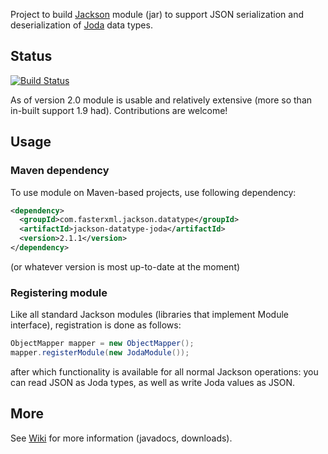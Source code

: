 Project to build [Jackson](http://jackson.codehaus.org) module (jar)
to support JSON serialization and deserialization of
[Joda](http://joda-time.sourceforge.net/) data types.

## Status

[![Build Status](https://fasterxml.ci.cloudbees.com/job/jackson-datatype-joda-master/badge/icon)](https://fasterxml.ci.cloudbees.com/job/jackson-datatype-joda-master/)

As of version 2.0 module is usable and relatively extensive (more so than in-built support 1.9 had). Contributions are welcome!

## Usage

### Maven dependency

To use module on Maven-based projects, use following dependency:

```xml
<dependency>
  <groupId>com.fasterxml.jackson.datatype</groupId>
  <artifactId>jackson-datatype-joda</artifactId>
  <version>2.1.1</version>
</dependency>    
```

(or whatever version is most up-to-date at the moment)

### Registering module


Like all standard Jackson modules (libraries that implement Module interface), registration is done as follows:

```java
ObjectMapper mapper = new ObjectMapper();
mapper.registerModule(new JodaModule());
```

after which functionality is available for all normal Jackson operations:
you can read JSON as Joda types, as well as write Joda values as JSON.

## More

See [Wiki](../wiki) for more information (javadocs, downloads).
